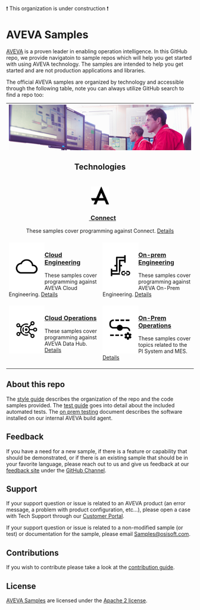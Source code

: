 :exclamation: This organization is under construction :exclamation:

# AVEVA Samples

[AVEVA](https://www.aveva.com/) is a proven leader in enabling operation intelligence. In this GitHub repo, we provide navigatoin to sample repos which will help you get started with using AVEVA technology. The samples are intended to help you get started and are not production applications and libraries.

The official AVEVA samples are organized by technology and accessible through the following table, note you can always utilize GitHub search to find a repo too:


<table align="middle" width="100%">
    <tr>
        <th colspan="2">
            <img src="https://github.com/AVEVA/AVEVA-Samples/blob/main/miscellaneous/images/screens2.png"
                width="100%" />
            <h2>Technologies</h2>
        </th>
    </tr>
    <tr>
        <td align="middle" colspan="2">
            <br />
            <img width="48" height="48"
                src="https://github.com/AVEVA/AVEVA-Samples/blob/main/miscellaneous/images/application-aveva-connect.png">
            <h3>
                &nbsp;&nbsp;&nbsp;<a href="https://github.com/AVEVA/OSI-Samples-ADH/blob/main/docs/Connect.md"> Connect </a>
            </h3>
            These samples cover programming against Connect.
            <a href="https://github.com/AVEVA/OSI-Samples-ADH/blob/main/docs/Connect.md"> Details </a>
            <br />
            <br />
        </td>
    </tr>
    <tr>
        <td align="left" valign="top" width="50%">
            <img align="left" width="96" height="128"
                src="https://github.com/AVEVA/AVEVA-Samples/blob/main/miscellaneous/images/content-cloud.png">
            <h3>
                <a href="https://github.com/AVEVA/OSI-Samples-ADH/blob/main/docs/Cloud_Engineering.md"> Cloud
                    Engineering </a>
            </h3>
            These samples cover programming against AVEVA Cloud Engineering.
            <a href="https://github.com/AVEVA/OSI-Samples-ADH/blob/main/docs/Cloud_Engineering.md"> Details </a>
            <br />
            <br />
        </td>
        <td align="left" valign="top" width="50%">
            <img align="left" valign="middle" width="96" height="128"
                src="https://github.com/AVEVA/AVEVA-Samples/blob/main/miscellaneous/images/content-schematic-3d-integrator.png">
            <h3>
                <a href="https://github.com/AVEVA/OSI-Samples-ADH/blob/main/docs/On-Prem_Engineering.md"> On-prem
                    Engineering </a>
            </h3>
            These samples cover programming against AVEVA On-Prem Engineering.
            <a href="https://github.com/AVEVA/OSI-Samples-ADH/blob/main/docs/On-Prem_Engineering.md"> Details </a>
            <br />
            <br />
        </td>
    </tr>
    <tr>
        <td align="left" valign="top" width="50%">
            <img align="left" valign="middle" width="96" height="128"
                src="https://github.com/AVEVA/AVEVA-Samples/blob/main/miscellaneous/images/application-data-hub.png">
            <h3>
                <a href="https://github.com/AVEVA/AVEVA-Samples-CloudOperations"> Cloud Operations </a>
            </h3>
            These samples cover programming against AVEVA Data Hub.
            <a href="https://github.com/AVEVA/AVEVA-Samples-CloudOperations"> Details </a>
            <br />
            <br />
        </td>
        <td align="left" valign="top" width="50%">
            <img align="left" valign="middle" width="96" height="128"
                src="https://github.com/AVEVA/AVEVA-Samples/blob/main/miscellaneous/images/configuration--operations-management.png">
            <h3>
                <a href="https://github.com/AVEVA/AVEVA-Samples-PI-System">
                    On-Prem Operations
                </a>
            </h3>
            These samples cover topics related to the PI System and MES.
            <a href="https://github.com/AVEVA/AVEVA-Samples-PI-System"> Details </a>
            <br />
            <br />
        </td>
    </tr>
</table>


## About this repo

The [style guide](https://github.com/AVEVA/.github/blob/main/STYLE_GUIDE.md) describes the organization of the repo and the code samples provided. The [test guide](https://github.com/AVEVA/.github/blob/main/TEST_GUIDE.md) goes into detail about the included automated tests. The [on prem testing](https://github.com/AVEVA/.github/blob/main/ON_PREM_TESTING.md) document describes the software installed on our internal AVEVA build agent.

## Feedback

If you have a need for a new sample, if there is a feature or capability that should be demonstrated, or if there is an existing sample that should be in your favorite language, please reach out to us and give us feedback at our [feedback site](https://feedback.osisoft.com) under the [GitHub Channel](https://feedback.osisoft.com/forums/922279-osisoft-github).

## Support

If your support question or issue is related to an AVEVA product (an error message, a problem with product configuration, etc...), please open a case with Tech Support through our [Customer Portal](https://my.osisoft.com).

If your support question or issue is related to a non-modified sample (or test) or documentation for the sample, please email Samples@osisoft.com.

## Contributions

If you wish to contribute please take a look at the [contribution guide](https://github.com/AVEVA/.github/blob/main/CONTRIBUTING.md).

## License

[AVEVA Samples](https://github.com/AVEVA/AVEVA-Samples) are licensed under the [Apache 2 license](LICENSE).
